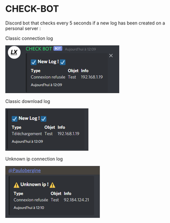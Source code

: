 # CHECK-BOT
Discord bot that checks every 5 seconds if a new log has been created on a personal server :


Classic connection log

![alt text](https://github.com/Paulobergine/CHECK-BOT/blob/master/checkbot/images/newLogConnect.png)

Classic download log

![alt text](https://github.com/Paulobergine/CHECK-BOT/blob/master/checkbot/images/newLogDl.png)

Unknown ip connection log

![alt text](https://github.com/Paulobergine/CHECK-BOT/blob/master/checkbot/images/newLogUk.png)
